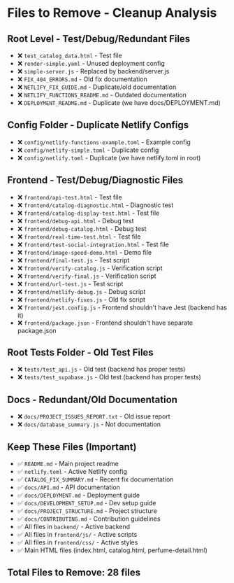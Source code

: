 # Files to Remove - Cleanup Analysis

## Root Level - Test/Debug/Redundant Files
- ❌ `test_catalog_data.html` - Test file
- ❌ `render-simple.yaml` - Unused deployment config
- ❌ `simple-server.js` - Replaced by backend/server.js
- ❌ `FIX_404_ERRORS.md` - Old fix documentation
- ❌ `NETLIFY_FIX_GUIDE.md` - Duplicate/old documentation
- ❌ `NETLIFY_FUNCTIONS_README.md` - Outdated documentation
- ❌ `DEPLOYMENT_README.md` - Duplicate (we have docs/DEPLOYMENT.md)

## Config Folder - Duplicate Netlify Configs
- ❌ `config/netlify-functions-example.toml` - Example config
- ❌ `config/netlify-simple.toml` - Duplicate config
- ❌ `config/netlify.toml` - Duplicate (we have netlify.toml in root)

## Frontend - Test/Debug/Diagnostic Files
- ❌ `frontend/api-test.html` - Test file
- ❌ `frontend/catalog-diagnostic.html` - Diagnostic test
- ❌ `frontend/catalog-display-test.html` - Test file
- ❌ `frontend/debug-api.html` - Debug test
- ❌ `frontend/debug-catalog.html` - Debug test
- ❌ `frontend/real-time-test.html` - Test file
- ❌ `frontend/test-social-integration.html` - Test file
- ❌ `frontend/image-speed-demo.html` - Demo file
- ❌ `frontend/final-test.js` - Test script
- ❌ `frontend/verify-catalog.js` - Verification script
- ❌ `frontend/verify-final.js` - Verification script
- ❌ `frontend/url-test.js` - Test script
- ❌ `frontend/netlify-debug.js` - Debug script
- ❌ `frontend/netlify-fixes.js` - Old fix script
- ❌ `frontend/jest.config.js` - Frontend shouldn't have Jest (backend has it)
- ❌ `frontend/package.json` - Frontend shouldn't have separate package.json

## Root Tests Folder - Old Test Files
- ❌ `tests/test_api.js` - Old test (backend has proper tests)
- ❌ `tests/test_supabase.js` - Old test (backend has proper tests)

## Docs - Redundant/Old Documentation
- ❌ `docs/PROJECT_ISSUES_REPORT.txt` - Old issue report
- ❌ `docs/database_summary.js` - Not documentation

## Keep These Files (Important)
- ✅ `README.md` - Main project readme
- ✅ `netlify.toml` - Active Netlify config
- ✅ `CATALOG_FIX_SUMMARY.md` - Recent fix documentation
- ✅ `docs/API.md` - API documentation
- ✅ `docs/DEPLOYMENT.md` - Deployment guide
- ✅ `docs/DEVELOPMENT_SETUP.md` - Dev setup guide
- ✅ `docs/PROJECT_STRUCTURE.md` - Project structure
- ✅ `docs/CONTRIBUTING.md` - Contribution guidelines
- ✅ All files in `backend/` - Active backend
- ✅ All files in `frontend/js/` - Active scripts
- ✅ All files in `frontend/css/` - Active styles
- ✅ Main HTML files (index.html, catalog.html, perfume-detail.html)

## Total Files to Remove: 28 files
